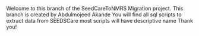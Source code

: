 Welcome to this branch of the SeedCareToNMRS Migration project.
This branch is created by Abdulmojeed Akande
You will find all sql scripts to extract data from SEEDSCare
most scripts will have descriptive name
Thank you!
